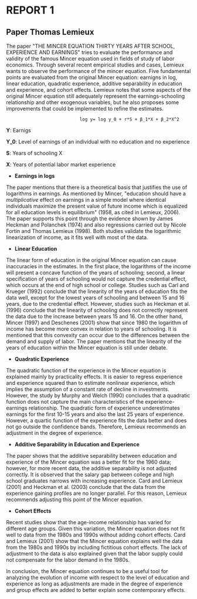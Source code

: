 # REPORT 1
## **Paper Thomas Lemieux**

The paper "THE MINCER EQUATION THIRTY YEARS AFTER SCHOOL, EXPERIENCE AND EARNINGS" tries to evaluate the performance and validity of the famous Mincer equation used in fields of study of labor economics. Through several recent empirical studies and cases, Lemieux wants to observe the performance of the mincer equation. Five fundamental points are evaluated from the original Mincer equation: earnigns in log, linear education, quadratic experience, additive separability in education and experience, and cohort effects. Lemieux notes that some aspects of the original Mincer equation still adequately represent the earnings-schooling relationship and other exogenous variables, but he also proposes some improvements that could be implemented to refine the estimates. 

                                log⁡ y= log ⁡y_0 + r*S + β_1*X + β_2*X^2

**Y**: Earnigs

**Y_0**: Level of earnings of an individual with no education and no experience

**S**: Years of schooling X 

**X**: Years of potential labor market experience

- **Earnings in logs**

The paper mentions that there is a theoretical basis that justifies the use of logarithms in earnings. As mentioned by Mincer, "education should have a *multiplicative* effect on earnings in a simple model where identical individuals maximize the present value of future income which is equalized for all education levels in equilibrium" (1958, as cited in Lemieux, 2006). The paper supports this point through the evidence shown by James Heckman and Polanchek (1974) and also regressions carried out by Nicole Fortin and Thomas Lemieux (1998). Both studies validate the logarithmic linearization of income, as it fits well with most of the data.

- **Linear Education**

The linear form of education in the original Mincer equation can cause inaccuracies in the estimates. In the first place, the logarithms of the income will present a concave function of the years of schooling; second, a linear specification of years of schooling would not capture the credential effect, which occurs at the end of high school or college. Studies such as Carl and Krueger (1992) conclude that the linearity of the years of education fits the data well, except for the lowest years of schooling and between 15 and 16 years, due to the credential effect. However, studies such as Heckman et al. (1996) conclude that the linearity of schooling does not correctly represent the data due to the increase between years 15 and 16. On the other hand, Mincer (1997) and Deschenes (2001) show that since 1980 the logarithm of income has become more convex in relation to years of schooling. It is mentioned that this convexity can occur due to the differences between the demand and supply of labor. The paper mentions that the linearity of the years of education within the Mincer equation is still under debate.

- **Quadratic Experience**

The quadratic function of the experience in the Mincer equation is explained mainly by practicality effects. It is easier to regress experience and experience squared than to estimate nonlinear experience, which implies the assumption of a constant rate of decline in investments. However, the study by Murphy and Welch (1990) concludes that a quadratic function does not capture the main characteristics of the experience-earnings relationship. The quadratic form of experience underestimates earnings for the first 10-15 years and also the last 25 years of experience. However, a quartic function of the experience fits the data better and does not go outside the confidence bands. Therefore, Lemieux recommends an adjustment in the degree of experience.

- **Additive Separability in Education and Experience**

The paper shows that the additive separability between education and experience of the Mincer equation was a better fit for the 1960 data; however, for more recent data, the additive separability is not adjusted correctly. It is observed that the salary gap between college and high school graduates narrows with increasing experience. Card and Lemieux (2001) and Heckman et al. (2003) conclude that the data from the experience gaining profiles are no longer parallel. For this reason, Lemieux recommends adjusting this point of the Mincer equation.

- **Cohort Effects**

Recent studies show that the age-income relationship has varied for different age groups. Given this variation, the Mincer equation does not fit well to data from the 1980s and 1990s without adding cohort effects. Card and Lemieux (2001) show that the Mincer equation explains well the data from the 1980s and 1990s by including fictitious cohort effects. The lack of adjustment to the data is also explained given that the labor supply could not compensate for the labor demand in the 1980s.


In conclusion, the Mincer equation continues to be a useful tool for analyzing the evolution of income with respect to the level of education and experience as long as adjustments are made in the degree of experience and group effects are added to better explain some contemporary effects.